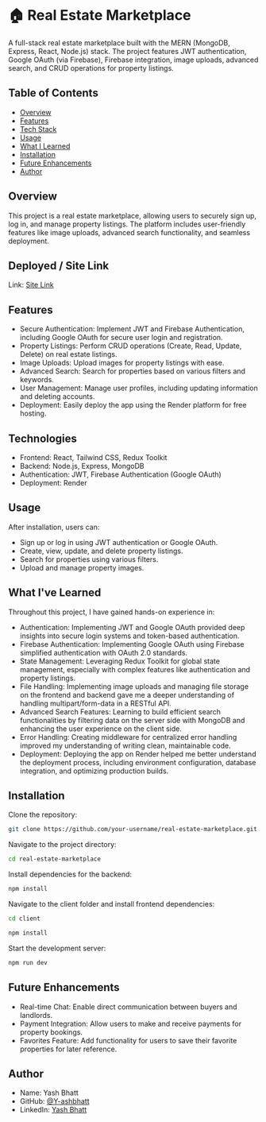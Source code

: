 # 🏠 Real Estate Marketplace
A full-stack real estate marketplace built with the MERN (MongoDB, Express, React, Node.js) stack. The project features JWT authentication, Google OAuth (via Firebase), Firebase integration, image uploads, advanced search, and CRUD operations for property listings.
## Table of Contents
- [Overview](#overview)
- [Features](#features)
- [Tech Stack](#technologies)
- [Usage](#usage)
- [What I Learned](#What-I've-Learned)
- [Installation](#installation)
- [Future Enhancements](#future-enhancements)
- [Author](#author)

## Overview
This project is a real estate marketplace, allowing users to securely sign up, log in, and manage property listings. The platform includes user-friendly features like image uploads, advanced search functionality, and seamless deployment.


## Deployed / Site Link

Link: [Site Link](https://real-estate-mern-m9k8.onrender.com/)

## Features
- Secure Authentication: Implement JWT and Firebase Authentication, including Google OAuth for secure user login and registration.
- Property Listings: Perform CRUD operations (Create, Read, Update, Delete) on real estate listings.
- Image Uploads: Upload images for property listings with ease.
- Advanced Search: Search for properties based on various filters and keywords.
- User Management: Manage user profiles, including updating information and deleting accounts.
- Deployment: Easily deploy the app using the Render platform for free hosting.


## Technologies
- Frontend: React, Tailwind CSS, Redux Toolkit
- Backend: Node.js, Express, MongoDB
- Authentication: JWT, Firebase Authentication (Google OAuth)
- Deployment: Render


## Usage
After installation, users can:

- Sign up or log in using JWT authentication or Google OAuth.
- Create, view, update, and delete property listings.
- Search for properties using various filters.
- Upload and manage property images.


## What I've Learned
Throughout this project, I have gained hands-on experience in:

- Authentication: Implementing JWT and Google OAuth provided deep insights into secure login systems and token-based authentication.
- Firebase Authentication: Implementing Google OAuth using Firebase simplified authentication with OAuth 2.0 standards.
- State Management: Leveraging Redux Toolkit for global state management, especially with complex features like authentication and property listings.
- File Handling: Implementing image uploads and managing file storage on the frontend and backend gave me a deeper understanding of handling multipart/form-data in a RESTful API.
- Advanced Search Features: Learning to build efficient search functionalities by filtering data on the server side with MongoDB and enhancing the user experience on the client side.
- Error Handling: Creating middleware for centralized error handling improved my understanding of writing clean, maintainable code.
- Deployment: Deploying the app on Render helped me better understand the deployment process, including environment configuration, database integration, and optimizing production builds.



## Installation
Clone the repository:


```bash
git clone https://github.com/your-username/real-estate-marketplace.git
```
Navigate to the project directory:
```bash
cd real-estate-marketplace
```
Install dependencies for the backend:
```bash
npm install
```
Navigate to the client folder and install frontend dependencies:
```bash
cd client
```
```bash
npm install
```
Start the development server:
```bash
npm run dev
```

## Future Enhancements
- Real-time Chat: Enable direct communication between buyers and landlords.
- Payment Integration: Allow users to make and receive payments for property bookings.
- Favorites Feature: Add functionality for users to save their favorite properties for later reference.


## Author
- Name: Yash Bhatt
- GitHub: [@Y-ashbhatt](https://github.com/Y-ashbhatt)
- LinkedIn: [Yash Bhatt](https://www.linkedin.com/in/yashbhatt30/) 
